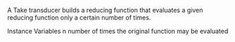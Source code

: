 A Take transducer builds a reducing function that evaluates a given reducing function only a certain number of times.

Instance Variables
	n	<Integer>	number of times the original function may be evaluated


